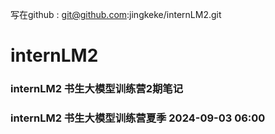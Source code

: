 
写在github : git@github.com:jingkeke/internLM2.git
# internLM2

### internLM2 书生大模型训练营2期笔记



### internLM2 书生大模型训练营夏季 2024-09-03 06:00

